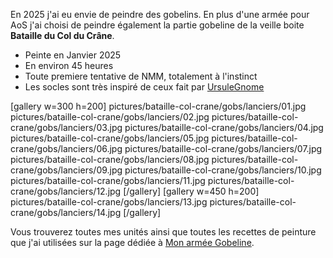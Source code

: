 
En 2025 j'ai eu envie de peindre des gobelins. 
En plus d'une armée pour AoS j'ai choisi de peindre également la partie gobeline de la veille boite **Bataille du Col du Crâne**.

* Peinte en Janvier 2025
* En environ 45 heures
* Toute premiere tentative de NMM, totalement à l'instinct
* Les socles sont très inspiré de ceux fait par [UrsuleGnome](https://www.twitch.tv/ursulegnome)

[gallery w=300 h=200]
pictures/bataille-col-crane/gobs/lanciers/01.jpg
pictures/bataille-col-crane/gobs/lanciers/02.jpg
pictures/bataille-col-crane/gobs/lanciers/03.jpg
pictures/bataille-col-crane/gobs/lanciers/04.jpg
pictures/bataille-col-crane/gobs/lanciers/05.jpg
pictures/bataille-col-crane/gobs/lanciers/06.jpg
pictures/bataille-col-crane/gobs/lanciers/07.jpg
pictures/bataille-col-crane/gobs/lanciers/08.jpg
pictures/bataille-col-crane/gobs/lanciers/09.jpg
pictures/bataille-col-crane/gobs/lanciers/10.jpg
pictures/bataille-col-crane/gobs/lanciers/11.jpg
pictures/bataille-col-crane/gobs/lanciers/12.jpg
[/gallery]
[gallery w=450 h=200]
pictures/bataille-col-crane/gobs/lanciers/13.jpg
pictures/bataille-col-crane/gobs/lanciers/14.jpg
[/gallery]

Vous trouverez toutes mes unités ainsi que toutes les recettes de peinture que j'ai utilisées
sur la page dédiée à [Mon armée Gobeline](2025/armee-gobs.html).

